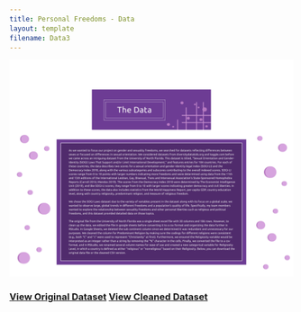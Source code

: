 ```yaml
---
title: Personal Freedoms - Data
layout: template
filename: Data3
--- 
```

![Data Page](4bData2.png)




### [View Original Dataset](https://docs.google.com/spreadsheets/d/11KtGxFg9-U69w8sbpMir1dNKCYwOoXM9/edit?usp=sharing&ouid=102425609834752712251&rtpof=true&sd=true)      [View Cleaned Dataset](https://drive.google.com/file/d/1k8NRbas2vIyCx9Wwnz8BoD4XspW97Jyb/view?usp=sharing)
